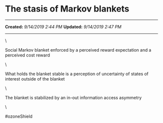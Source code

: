 The stasis of Markov blankets
=============================

  -------------- ---------------------
  **Created:**   *9/14/2019 2:44 PM*
  **Updated:**   *9/14/2019 2:47 PM*
  -------------- ---------------------

\

Social Markov blanket enforced by a perceived reward expectation and a
perceived cost reward

\

What holds the blanket stable is a perception of uncertainty of states
of interest outside of the blanket

\

The blanket is stabilized by an in-out information access asymmetry

\

\#ozoneShield

 
